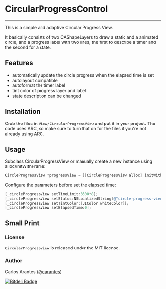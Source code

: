 # CircularProgressControl

***

This is a simple and adaptive Circular Progress View.

It basically consists of two CAShapeLayers to draw a static and a animated circle, and a progress label with two lines, the first to describe a timer and the second for a state.


## Features

- automatically update the circle progress when the elapsed time is set
- autolayout compatible
- autoformat the timer label
- tint color of progress layer and label
- state description can be changed

## Installation

Grab the files in `View/CircularProgressView` and put it in your
project. The code uses ARC, so make sure to turn that on for the files if you're
not already using ARC.

## Usage

Subclass CircularProgressView or manually create a new instance using alloc/initWithFrame:
```objectivec
CircleProgressView *progressView = [[CircleProgressView alloc] initWithFrame:CGRectMake(0, 0, 200, 200)];
```
Configure the parameters before set the elapsed time:
```objectivec
[_circleProgressView setTimeLimit:3600*8];
[_circleProgressView setStatus:NSLocalizedString(@"circle-progress-view.status-not-started", nil)];
[_circleProgressView setTintColor:[UIColor whiteColor]];
[_circleProgressView setElapsedTime:0];
```

## Small Print

### License

`CircularProgressView` is released under the MIT license.

### Author

Carlos Arantes ([@carantes](http://twitter.com/carantes))

[![Bitdeli Badge](https://d2weczhvl823v0.cloudfront.net/carantes/circularprogresscontrol/trend.png)](https://bitdeli.com/free "Bitdeli Badge")
